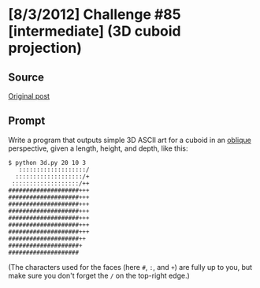 # [8/3/2012] Challenge #85 [intermediate] (3D cuboid projection)

## Source

[Original post](https://old.reddit.com/r/dailyprogrammer/comments/xq2ao/832012_challenge_85_intermediate_3d_cuboid/)

## Prompt

Write a program that outputs simple 3D ASCII art for a cuboid in an [oblique](http://en.wikipedia.org/wiki/Oblique_projection) perspective, given a length, height, and depth, like this:

    $ python 3d.py 20 10 3
       :::::::::::::::::::/
      :::::::::::::::::::/+
     :::::::::::::::::::/++
    ####################+++
    ####################+++
    ####################+++
    ####################+++
    ####################+++
    ####################+++
    ####################+++
    ####################++
    ####################+
    ####################

(The characters used for the faces (here `#`, `:`, and `+`) are fully up to you, but make sure you don't forget the `/` on the top-right edge.)
